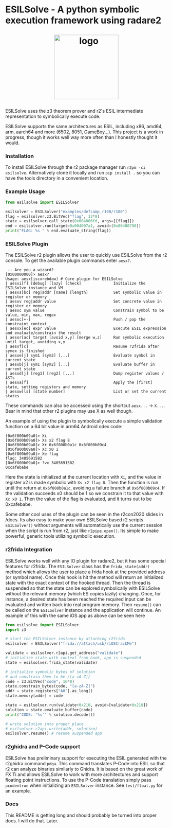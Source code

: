 #  ESILSolve - A python symbolic execution framework using radare2 <p align="center"><img src="https://raw.githubusercontent.com/aemmitt-ns/esilsolve/master/raphi.svg" alt="logo" width="200"/></p>

ESILSolve uses the z3 theorem prover and r2's ESIL intermediate representation to symbolically execute code. 

ESILSolve supports the same architectures as ESIL, including x86, amd64, arm, aarch64 and more (6502, 8051, GameBoy...). This project is a work in progress, though it works well way more often than I honestly thought it would.

### Installation 

To install ESILSolve through the r2 package manager run `r2pm -ci esilsolve`. Alternatively clone it locally and run `pip install .` so you can have the tools directory in a convenient location. 

### Example Usage

```python
from esilsolve import ESILSolver

esilsolver = ESILSolver("examples/defcamp_r100/r100")
flag = esilsolver.z3.BitVec("flag", 12*8)
state = esilsolver.call_state(0x004006fd, args=[[flag]])
end = esilsolver.run(target=0x004007a1, avoid=[0x00400790])
print("FLAG: %s " % end.evaluate_string(flag))

```

### ESILSolve Plugin

The ESILSolve r2 plugin allows the user to quickly use ESILSolve from the r2 console. To get the available plugin commands enter `aesx?`. 

```
 -- Are you a wizard?
[0x00000000]> aesx?
Usage: aesx[iscxrebdaw] # Core plugin for ESILSolve
| aesxi[f] [debug] [lazy] [check]              Initialize the ESILSolve instance and VM
| aesxs[bc] reg|addr [name] [length]           Set symbolic value in register or memory
| aesxv reg|addr value                         Set concrete value in register or memory
| aesxc sym value                              Constrain symbol to be value, min, max, regex
| aesxc[+-]                                    Push / pop the constraint context
| aesxx[ec] expr value                         Execute ESIL expression and evaluate/constrain the result
| aesxr[ac] target [avoid x,y] [merge w,z]     Run symbolic execution until target, avoiding x,y
| aesxf[c]                                     Resume r2frida after symex is finished
| aesxe[j] sym1 [sym2] [...]                   Evaluate symbol in current state
| aesxb[j] sym1 [sym2] [...]                   Evaluate buffer in current state
| aesxd[j] [reg1] [reg2] [...]                 Dump register values / ASTs
| aesxa[f]                                     Apply the [first] state, setting registers and memory
| aesxw[ls] [state number]                     List or set the current states
```

These commands can also be accessed using the shortcut `aesx...` -> `X...`. Bear in mind that other r2 plugins may use X as well though. 

An example of using the plugin to symbolically execute a simple validation function on a 64 bit value in arm64 Android odex code:

```
[0x6f800b09a0]> Xi
[0x6f800b09a0]> Xs x2 flag 8
[0x6f800b09a0]> Xr 0x6f800b0a1c 0x6f800b09c4
[0x6f800b09a0]> Xc x0 1
[0x6f800b09a0]> Xe flag
flag: 3405691582
[0x6f800b09a0]> ?vx 3405691582
0xcafebabe
```

Here the state is initialized at the current location with `Xi`, and the value in register x2 is made symbolic with `Xs x2 flag 8`. Then the function is run until the return at `0x6f800b0a1c`, avoiding a failure branch at `0x6f800b09c4`. If the validation succeeds x0 should be 1 so we constrain it to that value with `Xc x0 1`. Then the value of the flag is evaluated, and it turns out to be 0xcafebabe.

Some other cool uses of the plugin can be seen in the r2con2020 slides in /docs. Its also easy to make your own ESILSolve based r2 scripts. `ESILSolver()` without arguments will automatically use the current session when the script is run from r2, just like `r2pipe.open()`. Its simple to make powerful, generic tools utilizing symbolic execution. 

### r2frida Integration

ESILSolve works well with any IO plugin for radare2, but it has some special features for r2frida. The `ESILSolver` class has the `frida_state(addr)` method which allows the user to place a frida hook at the provided address (or symbol name). Once this hook is hit the method will return an initialized state with the exact context of the hooked thread. Then the thread is suspended so that the state can be explored symbolically with ESILSolve without the relevant memory (which ES copies lazily) changing. Once, for instance, a desired state has been reached the required input can be evaluated and written back into real program memory. Then `resume()` can be called on the `ESILSolver` instance and the application will continue. An example of this with the same iOS app as above can be seen here 

```python
from esilsolve import ESILSolver
import z3

# start the ESILSolver instance by attaching r2frida 
esilsolver = ESILSolver("frida://attach/usb//iOSCrackMe")

validate = esilsolver.r2api.get_address("validate")
# initialize state with context from hook, app is suspended
state = esilsolver.frida_state(validate)

# initialize symbolic bytes of solution
# and constrain them to be /[a-zA-Z]/
code = z3.BitVec("code", 16*8)
state.constrain_bytes(code, "[a-zA-Z]")
addr = state.registers["A0"].as_long()
state.memory[addr] = code

state = esilsolver.run(validate+0x210, avoid=[validate+0x218])
solution = state.evaluate_buffer(code)
print("CODE: '%s'" % solution.decode())

# write solution into proper place
# esilsolver.r2api.write(addr, solution) 
esilsolver.resume() # resume suspended app
```

### r2ghidra and P-Code support

ESILSolve has preliminary support for executing the ESIL generated with the r2ghidra command `pdga`. This command translates P-Code into ESIL so that r2 can analyze binaries similarly to Ghidra. It is based on the great work of FX Ti and allows ESILSolve to work with more architectures and support floating point instructions. To use the P-Code translation simply pass `pcode=true` when initializing an `ESILSolver` instance. See `test/float.py` for an example. 

### Docs

This README is getting long and should probably be turned into proper docs. I will do that. Later.